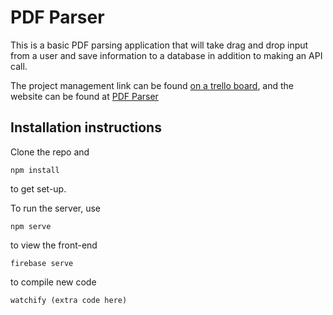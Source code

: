 # PDF Parser

This is a basic PDF parsing application that will take drag and drop input from a user and save information to a database in addition to making an API call.

The project management link can be found [on a trello board](https://trello.com/b/1u1fXSiE/covered-insurance-project), and the website can be found at [PDF Parser](http://someheroku-app.herokuapp.com)


## Installation instructions

Clone the repo and
```
npm install
```

to get set-up.  

To run the server, use
```
npm serve
```

to  view the front-end
```
firebase serve
```
to compile new code
```
watchify (extra code here)
```
